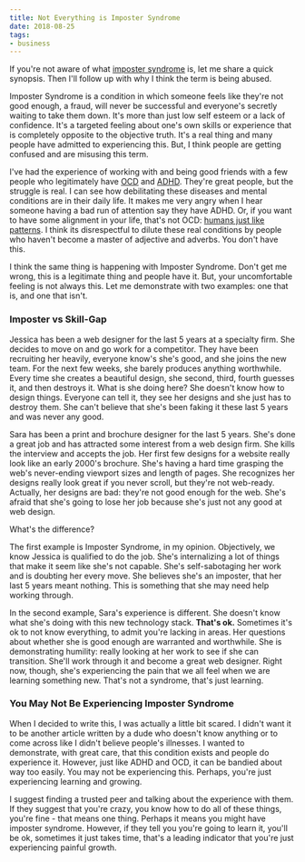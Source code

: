 ```yaml
---
title: Not Everything is Imposter Syndrome
date: 2018-08-25
tags:
- business
---
```

If you're not aware of what [imposter syndrome](https://en.wikipedia.org/wiki/Impostor_syndrome) is, let me share a quick synopsis.  Then I'll follow up with why I think the term is being abused.

<!--more-->

Imposter Syndrome is a condition in which someone feels like they're not good enough, a fraud, will never be successful and everyone's secretly waiting to take them down.  It's more than just low self esteem or a lack of confidence. It's a targeted feeling about one's own skills or experience that is completely opposite to the objective truth. It's a real thing and many people have admitted to experiencing this.  But, I think people are getting confused and are misusing this term.

I've had the experience of working with and being good friends with a few people who legitimately have [OCD](https://www.nimh.nih.gov/health/topics/obsessive-compulsive-disorder-ocd/index.shtml) and [ADHD](https://www.nimh.nih.gov/health/topics/attention-deficit-hyperactivity-disorder-adhd/index.shtml).  They're great people, but the struggle is real. I can see how debilitating these diseases and mental conditions are in their daily life. It makes me very angry when I hear someone having a bad run of attention say they have ADHD. Or, if you want to have some alignment in your life, that's not OCD: [humans just like patterns](https://www.ncbi.nlm.nih.gov/pmc/articles/PMC4141622/).  I think its disrespectful to dilute these real conditions by people who haven't become a master of adjective and adverbs. You don't have this.

I think the same thing is happening with Imposter Syndrome.  Don't get me wrong, this is a legitimate thing and people have it.  But, your uncomfortable feeling is not always this.  Let me demonstrate with two examples: one that is, and one that isn't.

### Imposter vs Skill-Gap

Jessica has been a web designer for the last 5 years at a specialty firm.  She decides to move on and go work for a competitor. They have been recruiting her heavily, everyone know's she's good, and she joins the new team. For the next few weeks, she barely produces anything worthwhile.  Every time she creates a beautiful design, she second, third, fourth guesses it, and then destroys it.  What is she doing here? She doesn't know how to design things.  Everyone can tell it, they see her designs and she just has to destroy them.  She can't believe that she's been faking it these last 5 years and was never any good.

Sara has been a print and brochure designer for the last 5 years.  She's done a great job and has attracted some interest from a web design firm.  She kills the interview and accepts the job.  Her first few designs for a website really look like an early 2000's brochure. She's having a hard time grasping the web's never-ending viewport sizes and length of pages.  She recognizes her designs really look great if you never scroll, but they're not web-ready.  Actually, her designs are bad: they're not good enough for the web. She's afraid that she's going to lose her job because she's just not any good at web design.

What's the difference?  

The first example is Imposter Syndrome, in my opinion.  Objectively, we know Jessica is qualified to do the job.  She's internalizing a lot of things that make it seem like she's not capable.  She's self-sabotaging her work and is doubting her every move. She believes she's an imposter, that her last 5 years meant nothing.  This is something that she may need help working through.

In the second example, Sara's experience is different.  She doesn't know what she's doing with this new technology stack.  **That's ok.**  Sometimes it's ok to not know everything, to admit you're lacking in areas.  Her questions about whether she is good enough are warranted and worthwhile.  She is demonstrating humility: really looking at her work to see if she can transition.  She'll work through it and become a great web designer.  Right now, though, she's experiencing the pain that we all feel when we are learning something new.  That's not a syndrome, that's just learning.

### You May Not Be Experiencing Imposter Syndrome

When I decided to write this, I was actually a little bit scared. I didn't want it to be another article written by a dude who doesn't know anything or to come across like I didn't believe people's illnesses. I wanted to demonstrate, with great care, that this condition exists and people do experience it. However, just like ADHD and OCD, it can be bandied about way too easily.  You may not be experiencing this. Perhaps, you're just experiencing learning and growing.

I suggest finding a trusted peer and talking about the experience with them.  If they suggest that you're crazy, you know how to do all of these things, you're fine - that means one thing.  Perhaps it means you might have imposter syndrome.  However, if they tell you you're going to learn it, you'll be ok, sometimes it just takes time, that's a leading indicator that you're just experiencing painful growth.